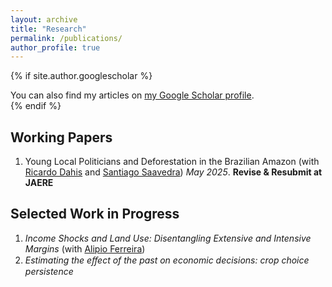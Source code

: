 ```yaml
---
layout: archive
title: "Research"
permalink: /publications/
author_profile: true
---
```


{% if site.author.googlescholar %}
  <div class="wordwrap">You can also find my articles on <a href="{{site.author.googlescholar}}">my Google Scholar profile</a>.</div>
{% endif %}

## Working Papers 

1. Young Local Politicians and Deforestation in the Brazilian Amazon (with [Ricardo Dahis](https://www.ricardodahis.com) and [Santiago Saavedra](https://sites.google.com/view/santiago-saavedra)) _May 2025_. **Revise & Resubmit at JAERE**

## Selected Work in Progress

1. _Income Shocks and Land Use: Disentangling Extensive and Intensive Margins_ (with [Alipio Ferreira](https://www.alipioferreira.com))
2. _Estimating the eﬀect of the past on economic decisions: crop choice persistence_

<!-- New style rendering if publication categories are defined 
{% if site.publication_category %}
  {% for category in site.publication_category  %}
    {% assign title_shown = false %}
    {% for post in site.publications reversed %}
      {% if post.category != category[0] %}
        {% continue %}
      {% endif %}
      {% unless title_shown %}
        <h2>{{ category[1].title }}</h2><hr />
        {% assign title_shown = true %}
      {% endunless %}
      {% include archive-single.html %}
    {% endfor %}
  {% endfor %}
{% else %}
  {% for post in site.publications reversed %}
    {% include archive-single.html %}
  {% endfor %}
{% endif %}
-->




